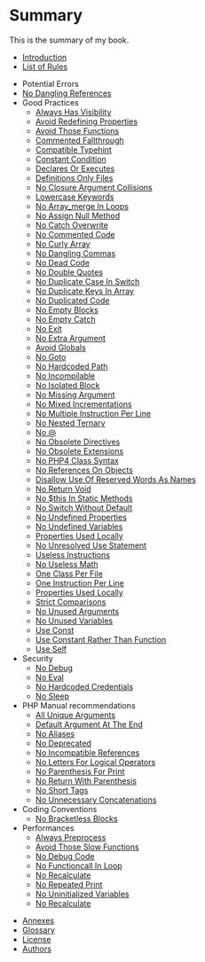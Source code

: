 # Summary

This is the summary of my book.

* [Introduction](README.md)
* [List of Rules](rules/README.md)
<!-- rules -->
  * Potential Errors
   * [No Dangling References](rules/no-dangling-reference.md)
 * Good Practices
   * [Always Has Visibility](rules/always-have-visibility.md)
   * [Avoid Redefining Properties](rules/avoid-redefining-properties.md)
   * [Avoid Those Functions](rules/avoid-those-functions.md)
   * [Commented Fallthrough](rules/commented-fallthrough.md)
   * [Compatible Typehint](rules/compatible-typehint.md)
   * [Constant Condition](rules/constant-condition.md)
   * [Declares Or Executes](rules/declares-or-executes.md)
   * [Definitions Only Files](rules/definitions-only.md)
   * [No Closure Argument Collisions](rules/imported-collision.md)
   * [Lowercase Keywords](rules/lowercase-keyword.md)
   * [No Array_merge In Loops](rules/no-array_merge-in-loop.md)
   * [No Assign Null Method](rules/no-assign-null-method.md)
   * [No Catch Overwrite](rules/no-catch-overwrite.md)
   * [No Commented Code](rules/no-commented-code.md)
   * [No Curly Array](rules/no-curly-array.md)
   * [No Dangling Commas](rules/no-dangling-commas.md)
   * [No Dead Code](rules/no-dead-code.md)
   * [No Double Quotes](rules/no-double-quote.md)
   * [No Duplicate Case In Switch](rules/no-duplicate-case.md)
   * [No Duplicate Keys In Array](rules/no-duplicate-key.md)
   * [No Duplicated Code](rules/no-duplicated-code.md)
   * [No Empty Blocks](rules/no-empty-blocks.md)
   * [No Empty Catch](rules/no-empty-catch.md)
   * [No Exit](rules/no-exit.md)
   * [No Extra Argument](rules/no-extra-argument.md)
   * [Avoid Globals](rules/no-global.md)
   * [No Goto](rules/no-goto.md)
   * [No Hardcoded Path](rules/no-hardcoded-path.md)
   * [No Incompilable](rules/no-incompilable.md)
   * [No Isolated Block](rules/no-isolated-block.md)
   * [No Missing Argument](rules/no-missing-argument.md)
   * [No Mixed Incrementations](rules/no-mixed-incrementations.md)
   * [No Multiple Instruction Per Line](rules/no-multiple-instruction-per-line.md)
   * [No Nested Ternary](rules/no-nested-ternary.md)
   * [No @](rules/no-noscream.md)
   * [No Obsolete Directives](rules/no-obsolete-directives.md)
   * [No Obsolete Extensions](rules/no-obsolete-extensions.md)
   * [No PHP4 Class Syntax](rules/no-php4-constructor.md)
   * [No References On Objects](rules/no-references-on-objects.md)
   * [Disallow Use Of Reserved Words As Names](rules/no-reserved-keywords.md)
   * [No Return Void](rules/no-return-void.md)
   * [No $this In Static Methods](rules/no-static-this.md)
   * [No Switch Without Default](rules/no-switch-without-default.md)
   * [No Undefined Properties](rules/no-undefined-properties.md)
   * [No Undefined Variables](rules/no-undefined-variables.md)
   * [Properties Used Locally](rules/no-unresolved-instanceof.md)
   * [No Unresolved Use Statement](rules/no-unresolved-use.md)
   * [Useless Instructions](rules/no-useless-instruction.md)
   * [No Useless Math](rules/no-useless-math.md)
   * [One Class Per File](rules/one-class-per-file.md)
   * [One Instruction Per Line](rules/one-instruction-per-line.md)
   * [Properties Used Locally](rules/properties-always-used-locally.md)
   * [Strict Comparisons](rules/strict-comparisons.md)
   * [No Unused Arguments](rules/unused-arguments.md)
   * [No Unused Variables](rules/unused-variable.md)
   * [Use Const](rules/use-const.md)
   * [Use Constant Rather Than Function](rules/use-constant-not-function.md)
   * [Use Self](rules/use-self.md)
 * Security
   * [No Debug](rules/no-debug.md)
   * [No Eval](rules/no-eval.md)
   * [No Hardcoded Credentials](rules/no-hardcoded-credential.md)
   * [No Sleep ](rules/no-sleep.md)
 * PHP Manual recommendations
   * [All Unique Arguments](rules/all-unique-arguments.md)
   * [Default Argument At The End](rules/argument-with-default-at-the-end.md)
   * [No Aliases](rules/no-aliases.md)
   * [No Deprecated](rules/no-deprecated.md)
   * [No Incompatible References](rules/no-incompatible-reference.md)
   * [No Letters For Logical Operators](rules/no-letter-logical.md)
   * [No Parenthesis For Print](rules/no-parenthesis-for-print.md)
   * [No Return With Parenthesis](rules/no-return-with-parenthesis.md)
   * [No Short Tags](rules/no-short-tags.md)
   * [No Unnecessary Concatenations](rules/unnecessary-string-concatenation.md)
 * Coding Conventions
   * [No Bracketless Blocks](rules/no-bracketless-blocks.md)
 * Performances
   * [Always Preprocess](rules/always-preprocess.md)
   * [Avoid Those Slow Functions](rules/avoid-those-slow-functions.md)
   * [No Debug Code](rules/no-debug-code.md)
   * [No Functioncall In Loop](rules/no-functioncal-in-loop.md)
   * [No Recalculate](rules/no-recalculate.md)
   * [No Repeated Print](rules/no-repeated-print.md)
   * [No Uninitialized Variables](rules/no-uninitialized-variable.md)
   * [No Recalculate](rules/unnecessary-conversion.md)
<!-- rules -->
* [Annexes](ANNEXES.md)
 * [Glossary](GLOSSARY.md)
 * [License](LICENSE.md)
 * [Authors](AUTHORS.md)
